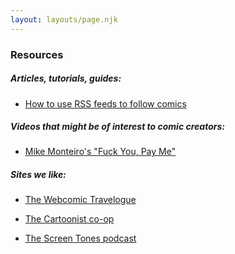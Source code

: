 ```yaml
---
layout: layouts/page.njk
---
```


### Resources

##### Articles, tutorials, guides:

* <a href="https://www.twwronline.com/2023/11/02/how-to-set-up-and-manage-an-rss-reader-to-keep-track-of-webcomics/" target="_blank">How to use RSS feeds to follow comics</a>

##### Videos that might be of interest to comic creators:

* <a href="https://vimeo.com/22053820" target="_blank">Mike Monteiro's "Fuck You, Pay Me"</a>

##### Sites we like:

* <a href="https://webcomictravelogue.com/" target="_blank">The Webcomic Travelogue</a>

* <a href="https://cartoonist.coop/" target="_blank">The Cartoonist co-op</a>

* <a href="https://www.screentonescast.com/" target="_blank">The Screen Tones podcast</a>


